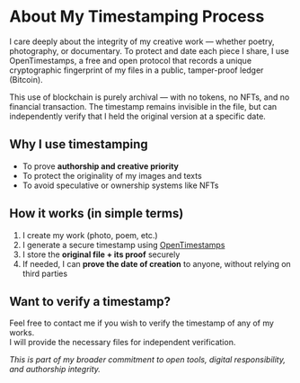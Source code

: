 # About My Timestamping Process

I care deeply about the integrity of my creative work — whether poetry, photography, or documentary.
To protect and date each piece I share, I use OpenTimestamps, a free and open protocol that records a unique cryptographic fingerprint of my files in a public, tamper-proof ledger (Bitcoin).

This use of blockchain is purely archival — with no tokens, no NFTs, and no financial transaction.
The timestamp remains invisible in the file, but can independently verify that I held the original version at a specific date.

## Why I use timestamping

- To prove **authorship and creative priority**  
- To protect the originality of my images and texts  
- To avoid speculative or ownership systems like NFTs

## How it works (in simple terms)

1. I create my work (photo, poem, etc.)  
2. I generate a secure timestamp using [OpenTimestamps](https://opentimestamps.org)  
3. I store the **original file + its proof** securely  
4. If needed, I can **prove the date of creation** to anyone, without relying on third parties

## Want to verify a timestamp?

Feel free to contact me if you wish to verify the timestamp of any of my works.  
I will provide the necessary files for independent verification.

*This is part of my broader commitment to open tools, digital responsibility, and authorship integrity.*

